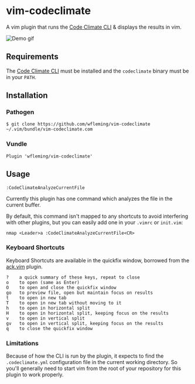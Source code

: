 # vim-codeclimate

A vim plugin that runs the [Code Climate CLI][cli] & displays the results in vim.

![Demo gif](https://github.com/wfleming/vim-codeclimate/wiki/images/demo.gif)

## Requirements

The [Code Climate CLI][cli] must be installed and the `codeclimate` binary must be in your `PATH`.

## Installation

### Pathogen

```
$ git clone https://github.com/wfleming/vim-codeclimate ~/.vim/bundle/vim-codeclimate.com
```

### Vundle

```
Plugin 'wfleming/vim-codeclimate'
```

## Usage

```
:CodeClimateAnalyzeCurrentFile
```

Currently this plugin has one command which analyzes the file in the current buffer.

By default, this command isn't mapped to any shortcuts to avoid interfering with other plugins, but you can easily add one in your `.vimrc` or `init.vim`:

```
nmap <Leader>a :CodeClimateAnalyzeCurrentFile<CR>
```

### Keyboard Shortcuts

Keyboard Shortcuts are available in the quickfix window, borrowed from the [ack.vim][ackvim] plugin.

```
?    a quick summary of these keys, repeat to close
o    to open (same as Enter)
O    to open and close the quickfix window
go   to preview file, open but maintain focus on results
t    to open in new tab
T    to open in new tab without moving to it
h    to open in horizontal split
H    to open in horizontal split, keeping focus on the results
v    to open in vertical split
gv   to open in vertical split, keeping focus on the results
q    to close the quickfix window
```

### Limitations

Because of how the CLI is run by the plugin, it expects to find the `.codeclimate.yml` configuration file in the current working directory.
So you'll generally need to start vim from the root of your repository for this plugin to work properly.

[cli]: https://github.com/codeclimate/codeclimate
[ackvim]: https://github.com/mileszs/ack.vim
